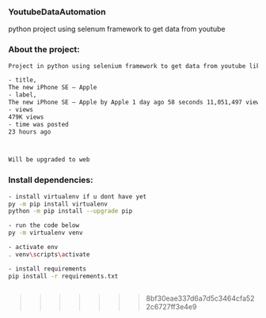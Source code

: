 ### YoutubeDataAutomation
python project using selenum framework to get data from youtube


### About the project: 

```sh
Project in python using selenium framework to get data from youtube like title, label, views and posted time

- title, 
The new iPhone SE — Apple
- label, 
The new iPhone SE — Apple by Apple 1 day ago 58 seconds 11,051,497 views
- views
479K views
- time was posted
23 hours ago



Will be upgraded to web
```
### Install dependencies:  

```sh
- install virtualenv if u dont have yet
py -m pip install virtualenv
python -m pip install --upgrade pip

- run the code below
py -m virtualenv venv

- activate env
. venv\scripts\activate

- install requirements
pip install -r requirements.txt



```


>>>>>>> 8bf30eae337d6a7d5c3464cfa522c6727ff3e4e9

